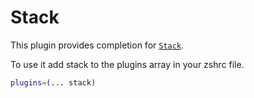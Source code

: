 # Stack

This plugin provides completion for [`Stack`](https://haskellstack.org).

To use it add stack to the plugins array in your zshrc file.

```bash
plugins=(... stack)
```
